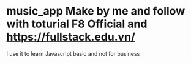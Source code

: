 # music_app Make by me and follow with toturial F8 Official and https://fullstack.edu.vn/
I use it to learn Javascript basic and not for business
